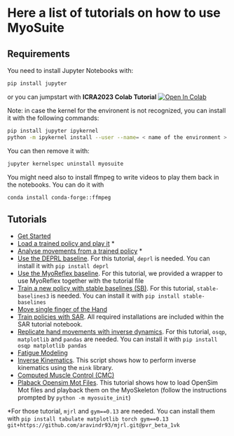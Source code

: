 # Here a list of tutorials on how to use MyoSuite

## Requirements
You need to install Jupyter Notebooks with:

``` bash
pip install jupyter
```
or you can jumpstart with **ICRA2023 Colab Tutorial** [![Open In Colab](https://colab.research.google.com/assets/colab-badge.svg)](https://colab.research.google.com/drive/1KGqZgSYgKXF-vaYC33GR9llDsIW9Rp-q)

Note: in case the kernel for the environent is not recognized, you can install it with the following commands:

``` bash
pip install jupyter ipykernel
python -m ipykernel install --user --name= < name of the environment >
```
You can then remove it with:
``` bash
jupyter kernelspec uninstall myosuite
```

You might need also to install ffmpeg to write videos to play them back in the notebooks. You can do it with
``` bash
conda install conda-forge::ffmpeg
```

## Tutorials

- [Get Started](./1_Get_Started.ipynb)
- [Load a trained policy and play it](./2_Load_policy.ipynb) *
- [Analyse movements from a trained policy](./3_Analyse_movements.ipynb) *
- [Use the DEPRL baseline](./4a_deprl.ipynb). For this tutorial, `deprl` is needed. You can install it with `pip install deprl`
- [Use the MyoReflex baseline](./4b_reflex/MyoSuite_MyoReflex_Walk.ipynb). For this tutorial, we provided a wrapper to use MyoReflex together with the tutorial file
- [Train a new policy with stable baselines (SB)](./4c_Train_SB_policy.ipynb). For this tutorial, `stable-baselines3` is needed. You can install it with `pip install stable-baselines`
- [Move single finger of the Hand](./5_Move_Hand_Fingers.ipynb)
- [Train policies with SAR](./SAR/SAR%20tutorial.ipynb). All required installations are included within the SAR tutorial notebook.
- [Replicate hand movements with inverse dynamics](./6_Inverse_Dynamics.ipynb). For this tutorial, `osqp`, `matplotlib` and `pandas` are needed. You can install it with `pip install osqp matplotlib pandas`
- [Fatigue Modeling](./7_Fatigue_Modeling.ipynb)
- [Inverse Kinematics](./8_inverse_kinematics.py). This script shows how to perform inverse kinematics using the `mink` library.
- [Computed Muscle Control (CMC)](./9_Computed_muscle_control.ipynb)
- [Plaback Opensim Mot Files](./10_PlaybackMotFile.ipynb). This tutorial shows how to load OpenSim Mot files and playback them on the MyoSkeleton (follow the instructions prompted by `python -m myosuite_init`)

*For those tutorial, `mjrl` and `gym==0.13` are needed. You can install them with `pip install tabulate matplotlib torch gym==0.13 git+https://github.com/aravindr93/mjrl.git@pvr_beta_1vk`
